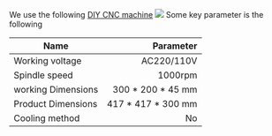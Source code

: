 We use the following [DIY CNC machine](https://item.taobao.com/item.htm?spm=a230r.1.14.85.736a3286COaS7g&id=605504955634&ns=1&abbucket=18#detail)
![](https://gitlab.com/picbed/bed/uploads/4d4bf48aadf00938f158735b2860338c/Untitled_4.png)
Some key parameter is the following

| Name         | Parameter         | 
| ------------- |-----:|	
| Working voltage| AC220/110V |
| Spindle speed  | 1000rpm     |  	
| working Dimensions| 300 * 200 * 45 mm     |
| Product Dimensions| 417 * 417 * 300 mm |
| Cooling method| No|

